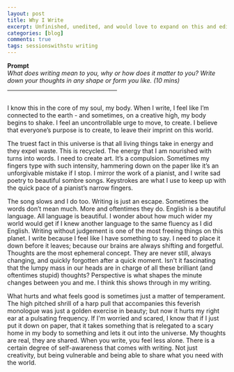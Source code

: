 ```yaml
---
layout: post
title: Why I Write
excerpt: Unfinished, unedited, and would love to expand on this and edit this when I have the time. The crux of this argument was driven more by emotion than something more rational, although there are a lot of other reasons I enjoy writing as well. I furiously hammered these words down on the page, it was madness. Fitting for the topic.
categories: [blog]
comments: true
tags: sessionswithstu writing
---
```

<b>Prompt</b><br>
<em>What does writing mean to you, why or how does it matter to you? Write down your thoughts in any shape or form you like. (10 mins)</em>
<br>
<hr align = "left" width="50%">
<br>
I know this in the core of my soul, my body. When I write, I feel like I’m connected to the earth - and sometimes, on a creative high, my body begins to shake. I feel an uncontrollable urge to move, to create. I believe that everyone’s purpose is to create, to leave their imprint on this world.

The truest fact in this universe is that all living things take in energy and they expel waste. This is recycled. The energy that I am nourished with turns into words. I need to create art. It’s a compulsion. Sometimes my fingers type with such intensity, hammering down on the paper like it’s an unforgivable mistake if I stop. I mirror the work of a pianist, and I write sad poetry to beautiful sombre songs. Keystrokes are what I use to keep up with the quick pace of a pianist’s narrow fingers.

The song slows and I do too. Writing is just an escape. Sometimes the words don’t mean much. More and oftentimes they do. English is a beautiful language. All language is beautiful. I wonder about how much wider my world would get if I knew another language to the same fluency as I did English. Writing without judgement is one of the most freeing things on this planet. I write because I feel like I have something to say. I need to place it down before it leaves; because our brains are always shifting and forgetful. Thoughts are the most ephemeral concept. They are never still, always changing, and quickly forgotten after a quick moment. Isn't it fascinating that the lumpy mass in our heads are in charge of all these brilliant (and oftentimes stupid) thoughts? Perspective is what shapes the minute changes between you and me. I think this shows through in my writing.

What hurts and what feels good is sometimes just a matter of temperament. The high pitched shrill of a harp pull that accompanies this feverish monologue was just a golden exercise in beauty; but now it hurts my right ear at a pulsating frequency. If I'm worried and scared, I know that if I just put it down on paper, that it takes something that is relegated to a scary home in my body to something and lets it out into the universe. My thoughts are real, they are shared. When you write, you feel less alone. There is a certain degree of self-awareness that comes with writing. Not just creativity, but being vulnerable and being able to share what you need with the world.
